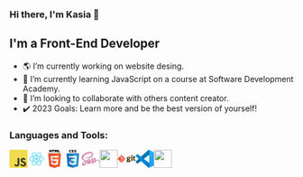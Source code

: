 ### Hi there, I'm Kasia 👋

## I'm a Front-End Developer 
- :earth_americas: I’m currently working on website desing.
- 🌱 I’m currently learning JavaScript on a course at Software Development Academy.
- :couple: I’m looking to collaborate with others content creator.
- :heavy_check_mark: 2023 Goals: Learn more and be the best version of yourself!

### Languages and Tools:
<img width="32" align="left" src="https://raw.githubusercontent.com/github/explore/80688e429a7d4ef2fca1e82350fe8e3517d3494d/topics/javascript/javascript.png" />
<img width="32" align="left" src="https://raw.githubusercontent.com/github/explore/80688e429a7d4ef2fca1e82350fe8e3517d3494d/topics/react/react.png" />
<img width="32" align="left" src="https://raw.githubusercontent.com/github/explore/80688e429a7d4ef2fca1e82350fe8e3517d3494d/topics/html/html.png" />
<img width="32" align="left" src="https://raw.githubusercontent.com/github/explore/80688e429a7d4ef2fca1e82350fe8e3517d3494d/topics/css/css.png" />
<img width="32" align="left" src="https://raw.githubusercontent.com/github/explore/80688e429a7d4ef2fca1e82350fe8e3517d3494d/topics/sass/sass.png" />
<img height="32" width="32" align="left" src="https://cdn.jsdelivr.net/npm/simple-icons@v5/icons/github.svg" />
<img width="32" align="left" src="https://raw.githubusercontent.com/github/explore/80688e429a7d4ef2fca1e82350fe8e3517d3494d/topics/git/git.png" />
<img width="32" align="left" src="https://raw.githubusercontent.com/github/explore/80688e429a7d4ef2fca1e82350fe8e3517d3494d/topics/visual-studio-code/visual-studio-code.png" />
<img height="32" width="32" align="left" src="https://cdn.jsdelivr.net/npm/simple-icons@v5/icons/canva.svg" />




<!--- kchelminska/kchelminska is a ✨ special ✨ repository because its `README.md` (this file) appears on your GitHub profile.
You can click the Preview link to take a look at your changes.
--->
